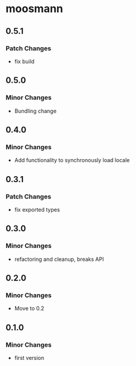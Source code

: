 # moosmann

## 0.5.1

### Patch Changes

-   fix build

## 0.5.0

### Minor Changes

-   Bundling change

## 0.4.0

### Minor Changes

-   Add functionality to synchronously load locale

## 0.3.1

### Patch Changes

-   fix exported types

## 0.3.0

### Minor Changes

-   refactoring and cleanup, breaks API

## 0.2.0

### Minor Changes

-   Move to 0.2

## 0.1.0

### Minor Changes

-   first version
